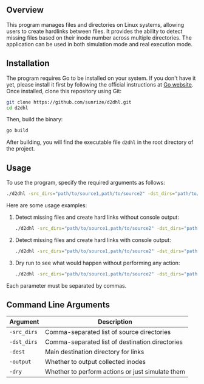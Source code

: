 ## Overview
This program manages files and directories on Linux systems, allowing users to create hardlinks between files. It provides the ability to detect missing files based on their inode number across multiple directories. The application can be used in both simulation mode and real execution mode.

## Installation
The program requires Go to be installed on your system. If you don't have it yet, please install it first by following the official instructions at [Go website](https://go.dev/). Once installed, clone this repository using Git:

```bash
git clone https://github.com/sunrize/d2dhl.git
cd d2dhl
```

Then, build the binary:

```bash
go build
```

After building, you will find the executable file `d2dhl` in the root directory of the project.

## Usage
To use the program, specify the required arguments as follows:

```bash
./d2dhl -src_dirs="path/to/source1,path/to/source2" -dst_dirs="path/to/destination1,path/to/destination2" -dest="path/to/main/destination"
```

Here are some usage examples:

1. Detect missing files and create hard links without console output:
   ```bash
   ./d2dhl -src_dirs="path/to/source1,path/to/source2" -dst_dirs="path/to/destination1,path/to/destination2" -dest="path/to/main/destination"
   ```

2. Detect missing files and create hard links with console output:
   ```bash
   ./d2dhl -src_dirs="path/to/source1,path/to/source2" -dst_dirs="path/to/destination1,path/to/destination2" -dest="path/to/main/destination" -output
   ```

3. Dry run to see what would happen without performing any action:
   ```bash
   ./d2dhl -src_dirs="path/to/source1,path/to/source2" -dst_dirs="path/to/destination1,path/to/destination2" -dest="path/to/main/destination" -dry
   ```

Each parameter must be separated by commas.

## Command Line Arguments

| Argument        | Description                      |
|-----------------|----------------------------------|
| `-src_dirs`     | Comma-separated list of source directories                                |
| `-dst_dirs`     | Comma-separated list of destination directories                            |
| `-dest`         | Main destination directory for links                                       |
| `-output`       | Whether to output collected inodes                       |
| `-dry`          | Whether to perform actions or just simulate them                           |
